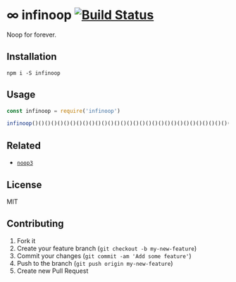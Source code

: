 # ∞ infinoop [![Build Status](https://travis-ci.org/johnotander/infinoop.svg?branch=master)](https://travis-ci.org/johnotander/infinoop)

Noop for forever.

## Installation

```
npm i -S infinoop
```

## Usage

```js
const infinoop = require('infinoop')

infinoop()()()()()()()()()()()()()()()()()()()()()()()()()()()()()()()()()()()()()()()()()()()()()()()()()()()()()()()()()()()()()()()()()()()()()()()()()()()()()()()()()()()()()()()()()()()()()()()()()()()()()()()()()()()()()()()()()()()()()()()()()()()()()()()()()()()()()()()()()()()()()()()()()()()()()()()()()()()()()()()()()()()()()()()()()()()()()()()()()()()()()()()()()()()()
```

## Related

- [`noop3`](https://github.com/sindresorhus/noop3)

## License

MIT

## Contributing

1. Fork it
2. Create your feature branch (`git checkout -b my-new-feature`)
3. Commit your changes (`git commit -am 'Add some feature'`)
4. Push to the branch (`git push origin my-new-feature`)
5. Create new Pull Request
